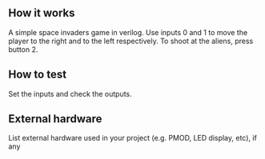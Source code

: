 <!---

This file is used to generate your project datasheet. Please fill in the information below and delete any unused
sections.

You can also include images in this folder and reference them in the markdown. Each image must be less than
512 kb in size, and the combined size of all images must be less than 1 MB.
-->

## How it works

A simple space invaders game in verilog. Use inputs 0 and 1 to move the player to the right and to the left respectively. To shoot at the aliens, press button 2.

## How to test

Set the inputs and check the outputs.

## External hardware

List external hardware used in your project (e.g. PMOD, LED display, etc), if any
